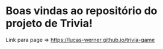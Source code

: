# Boas vindas ao repositório do projeto de Trivia!

Link para page => https://lucas-werner.github.io/trivia-game
